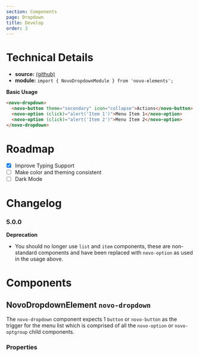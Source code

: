 ```yaml
---
section: Components
page: Dropdown
title: Develop
order: 3
---
```


# Technical Details

- **source:** [(github)](https://github.com/bullhorn/novo-elements/blob/master/projects/novo-elements/src/elements/dropdown)
- **module:** `import { NovoDropdownModule } from 'novo-elements';`

**Basic Usage**

```html
<novo-dropdown>
  <novo-button theme="secondary" icon="collapse">Actions</novo-button>
  <novo-option (click)="alert('Item 1')">Menu Item 1</novo-option>
  <novo-option (click)="alert('Item 2')">Menu Item 2</novo-option>
</novo-dropdown>
```

# Roadmap

- [x] Improve Typing Support
- [ ] Make color and theming consistent
- [ ] Dark Mode

# Changelog

### 5.0.0

**Deprecation**

- You should no longer use `list` and `item` components, these are non-standard components and have been replaced with `novo-option` as used in the usage above.

# Components

## NovoDropdownElement `novo-dropdown`

The `novo-dropdown` component expects 1 `button` or `novo-button` as the trigger for the menu list which is comprised of all the `novo-option` or `novo-optgroup` child components.

### Properties

<props-table component="NovoDropdownElement"></props-table>

